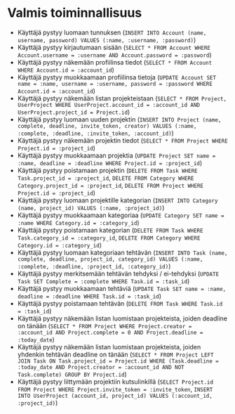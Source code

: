 # Valmis toiminnallisuus

- Käyttäjä pystyy luomaan tunnuksen (`INSERT INTO Account (name, username, password) VALUES (:name, :username, :password)`)
- Käyttäjä pystyy kirjautumaan sisään (`SELECT * FROM Account WHERE Account.username = :username AND Account.password = :password`)
- Käyttäjä pystyy näkemään profiilinsa tiedot (`SELECT * FROM Account WHERE Account.id = :account_id`)
- Käyttäjä pystyy muokkaamaan profiilinsa tietoja (`UPDATE Account SET name = :name, username = :username, password = :password WHERE Account.id = :account_id`)
- Käyttäjä pystyy näkemään listan projekteistaan (`SELECT * FROM Project, UserProject WHERE UserProject.account_id = :account_id AND UserProject.project_id = Project.id`)
- Käyttäjä pystyy luomaan uuden projektin (`INSERT INTO Project (name, complete, deadline, invite_token, creator) VALUES (:name, :complete, :deadline, :invite_token, :account_id)`)
- Käyttäjä pystyy näkemään projektin tiedot (`SELECT * FROM Project WHERE Project.id = :project_id`)
- Käyttäjä pystyy muokkaamaan projektia (`UPDATE Project SET name = :name, deadline = :deadline WHERE Project.id = :project_id`)
- Käyttäjä pystyy poistamaan projektin (`DELETE FROM Task WHERE Task.project_id = :project_id`, `DELETE FROM Category WHERE Category.project_id = :project_id`, `DELETE FROM Project WHERE Project.id = :project_id`)
- Käyttäjä pystyy luomaan projektille kategorian (`INSERT INTO Category (name, project_id) VALUES (:name, :project_id)`)
- Käyttäjä pystyy muokkaamaan kategoriaa (`UPDATE Category SET name = :name WHERE Category.id = :category_id`)
- Käyttäjä pystyy poistamaan kategorian (`DELETE FROM Task WHERE Task.category_id = :category_id`, `DELETE FROM Category WHERE Category.id = :category_id`)
- Käyttäjä pystyy luomaan kategoriaan tehtävän (`INSERT INTO Task (name, complete, deadline, project_id, category_id) VALUES (:name, :complete, :deadline, :project_id, :category_id)`)
- Käyttäjä pystyy merkitsemään tehtävän tehdyksi / ei-tehdyksi (`UPDATE Task SET Complete = :complete WHERE Task.id = :task_id`)
- Käyttäjä pystyy muokkaamaan tehtäviä (`UPDATE Task SET name = :name, deadline = :deadline WHERE Task.id = :task_id`)
- Käyttäjä pystyy poistamaan tehtävän (`DELETE FROM Task WHERE Task.id = :task_id`)
- Käyttäjä pystyy näkemään listan luomistaan projekteista, joiden deadline on tänään (`SELECT * FROM Project WHERE Project.creator = :account_id AND Project.complete = 0 AND Project.deadline = :today_date`)
- Käyttäjä pystyy näkemään listan luomistaan projekteista, joiden yhdenkin tehtävän deadline on tänään (`SELECT * FROM Project LEFT JOIN Task ON Task.project_id = Project.id WHERE (Task.deadline = :today_date AND Project.creator = :account_id AND NOT Task.complete) GROUP BY Project.id`)
- Käyttäjä pystyy liittymään projektiin kutsulinkillä (`SELECT Project.id FROM Project WHERE Project.invite_token = :invite_token`, `INSERT INTO UserProject (account_id, project_id) VALUES (:account_id, :project_id)`)

